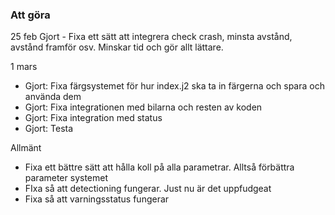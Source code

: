 ### Att göra
25 feb
Gjort - Fixa ett sätt att integrera check crash, minsta avstånd, avstånd framför osv. Minskar tid och gör allt lättare.

1 mars
* Gjort: Fixa färgsystemet för hur index.j2 ska ta in färgerna och spara och använda dem
* Gjort: Fixa integrationen med bilarna och resten av koden
* Gjort: Fixa integration med status
* Gjort: Testa

Allmänt
* Fixa ett bättre sätt att hålla koll på alla parametrar. Alltså förbättra parameter systemet
* FIxa så att detectioning fungerar. Just nu är det uppfudgeat
* Fixa så att varningsstatus fungerar